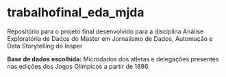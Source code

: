 # trabalhofinal_eda_mjda
Repositório para o projeto final desenvolvido para a disciplina Análise Exploratória de Dados do Master em Jornalismo de Dados, Automação e Data Storytelling do Insper

**Base de dados escolhida:** Microdados dos atletas e delegações presentes nas edições dos Jogos Olímpicos a partir de 1896.
